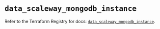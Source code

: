 # `data_scaleway_mongodb_instance`

Refer to the Terraform Registry for docs: [`data_scaleway_mongodb_instance`](https://registry.terraform.io/providers/scaleway/scaleway/2.53.0/docs/data-sources/mongodb_instance).
